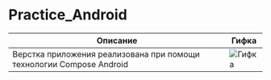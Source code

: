 # Practice_Android
| Описание | Гифка |
|----------|-----------|
| Верстка приложения реализована при помощи технологии Compose Android | ![Гифка](screen_recording.gif) |

